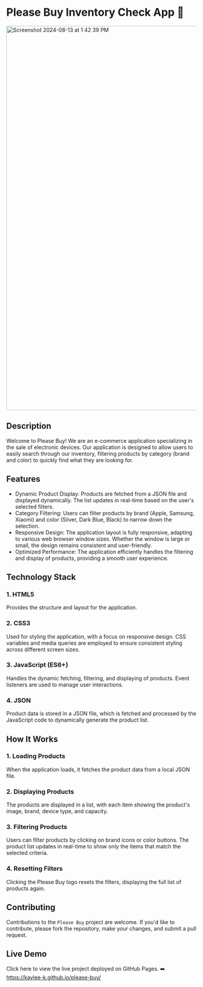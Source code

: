 # Please Buy Inventory Check App 📱
<img width="1015" alt="Screenshot 2024-08-13 at 1 42 39 PM" src="https://github.com/user-attachments/assets/8e72f011-4bea-4a8e-8ea7-8f0dd08506be">

## Description
Welcome to Please Buy! We are an e-commerce application specializing in the sale of electronic devices. Our application is designed to allow users to easily search through our inventory, filtering products by category (brand and color) to quickly find what they are looking for.

## Features

- Dynamic Product Display: Products are fetched from a JSON file and displayed dynamically. The list updates in real-time based on the user's selected filters.
- Category Filtering: Users can filter products by brand (Apple, Samsung, Xiaomi) and color (Silver, Dark Blue, Black) to narrow down the selection.
- Responsive Design: The application layout is fully responsive, adapting to various web browser window sizes. Whether the window is large or small, the design remains consistent and user-friendly.
- Optimized Performance: The application efficiently handles the filtering and display of products, providing a smooth user experience.

## Technology Stack
### 1. HTML5
Provides the structure and layout for the application.

### 2. CSS3
Used for styling the application, with a focus on responsive design. CSS variables and media queries are employed to ensure consistent styling across different screen sizes.

### 3. JavaScript (ES6+)
Handles the dynamic fetching, filtering, and displaying of products. Event listeners are used to manage user interactions.

### 4. JSON
Product data is stored in a JSON file, which is fetched and processed by the JavaScript code to dynamically generate the product list.


## How It Works
### 1. Loading Products
When the application loads, it fetches the product data from a local JSON file.

### 2. Displaying Products
The products are displayed in a list, with each item showing the product's image, brand, device type, and capacity.

### 3. Filtering Products
Users can filter products by clicking on brand icons or color buttons. The product list updates in real-time to show only the items that match the selected criteria.

### 4. Resetting Filters
Clicking the Please Buy logo resets the filters, displaying the full list of products again.

## Contributing
Contributions to the `Please Buy` project are welcome. If you'd like to contribute, please fork the repository, make your changes, and submit a pull request.

## Live Demo
Click here to view the live project deployed on GitHub Pages. ➡️  https://kaylee-k.github.io/please-buy/





